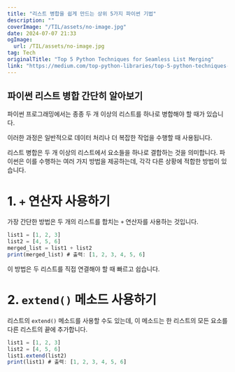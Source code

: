 ```yaml
---
title: "리스트 병합을 쉽게 만드는 상위 5가지 파이썬 기법"
description: ""
coverImage: "/TIL/assets/no-image.jpg"
date: 2024-07-07 21:33
ogImage: 
  url: /TIL/assets/no-image.jpg
tag: Tech
originalTitle: "Top 5 Python Techniques for Seamless List Merging"
link: "https://medium.com/top-python-libraries/top-5-python-techniques-for-seamless-list-merging-fcd52c05dc2d"
---
```



## 파이썬 리스트 병합 간단히 알아보기

파이썬 프로그래밍에서는 종종 두 개 이상의 리스트를 하나로 병합해야 할 때가 있습니다.

이러한 과정은 일반적으로 데이터 처리나 더 복잡한 작업을 수행할 때 사용됩니다.

리스트 병합은 두 개 이상의 리스트에서 요소들을 하나로 결합하는 것을 의미합니다. 파이썬은 이를 수행하는 여러 가지 방법을 제공하는데, 각각 다른 상황에 적합한 방법이 있습니다.

<!-- TIL 수평 -->
<ins class="adsbygoogle"
     style="display:block"
     data-ad-client="ca-pub-4877378276818686"
     data-ad-slot="1549334788"
     data-ad-format="auto"
     data-full-width-responsive="true"></ins>
<script>
(adsbygoogle = window.adsbygoogle || []).push({});
</script>

# 1. `+` 연산자 사용하기

가장 간단한 방법은 두 개의 리스트를 합치는 `+` 연산자를 사용하는 것입니다.

```js
list1 = [1, 2, 3]
list2 = [4, 5, 6]
merged_list = list1 + list2
print(merged_list) # 출력: [1, 2, 3, 4, 5, 6]
```

이 방법은 두 리스트를 직접 연결해야 할 때 빠르고 쉽습니다.

<!-- TIL 수평 -->
<ins class="adsbygoogle"
     style="display:block"
     data-ad-client="ca-pub-4877378276818686"
     data-ad-slot="1549334788"
     data-ad-format="auto"
     data-full-width-responsive="true"></ins>
<script>
(adsbygoogle = window.adsbygoogle || []).push({});
</script>

# 2. `extend()` 메소드 사용하기

리스트의 `extend()` 메소드를 사용할 수도 있는데, 이 메소드는 한 리스트의 모든 요소를 다른 리스트의 끝에 추가합니다.

```js
list1 = [1, 2, 3]
list2 = [4, 5, 6]
list1.extend(list2)
print(list1) # 출력: [1, 2, 3, 4, 5, 6]
```